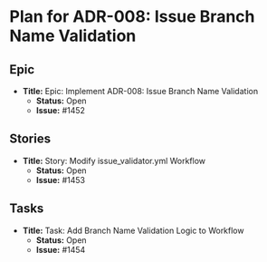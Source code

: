 # Plan for ADR-008: Issue Branch Name Validation

## Epic

- **Title:** Epic: Implement ADR-008: Issue Branch Name Validation
  - **Status:** Open
  - **Issue:** #1452

## Stories

- **Title:** Story: Modify issue_validator.yml Workflow
  - **Status:** Open
  - **Issue:** #1453

## Tasks

- **Title:** Task: Add Branch Name Validation Logic to Workflow
  - **Status:** Open
  - **Issue:** #1454
